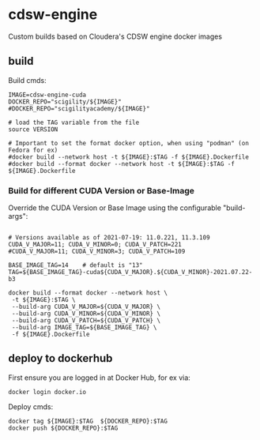 # cdsw-engine
Custom builds based on Cloudera's CDSW engine docker images

## build

Build cmds:
```
IMAGE=cdsw-engine-cuda
DOCKER_REPO="scigility/${IMAGE}"
#DOCKER_REPO="scigilityacademy/${IMAGE}"

# load the TAG variable from the file
source VERSION

# Important to set the format docker option, when using "podman" (on Fedora for ex)
#docker build --network host -t ${IMAGE}:$TAG -f ${IMAGE}.Dockerfile
#docker build --format docker --network host -t ${IMAGE}:$TAG -f ${IMAGE}.Dockerfile
```

### Build for different CUDA Version or Base-Image

Override the CUDA Version or Base Image using the configurable "build-args":
```

# Versions available as of 2021-07-19: 11.0.221, 11.3.109
CUDA_V_MAJOR=11; CUDA_V_MINOR=0; CUDA_V_PATCH=221
#CUDA_V_MAJOR=11; CUDA_V_MINOR=3; CUDA_V_PATCH=109

BASE_IMAGE_TAG=14    # default is "13"
TAG=${BASE_IMAGE_TAG}-cuda${CUDA_V_MAJOR}.${CUDA_V_MINOR}-2021.07.22-b3

docker build --format docker --network host \
 -t ${IMAGE}:$TAG \
 --build-arg CUDA_V_MAJOR=${CUDA_V_MAJOR} \
 --build-arg CUDA_V_MINOR=${CUDA_V_MINOR} \
 --build-arg CUDA_V_PATCH=${CUDA_V_PATCH} \
 --build-arg IMAGE_TAG=${BASE_IMAGE_TAG} \
 -f ${IMAGE}.Dockerfile
```

## deploy to dockerhub

First ensure you are logged in at Docker Hub, for ex via:
```
docker login docker.io
```

Deploy cmds:
```
docker tag ${IMAGE}:$TAG  ${DOCKER_REPO}:$TAG
docker push ${DOCKER_REPO}:$TAG
```
